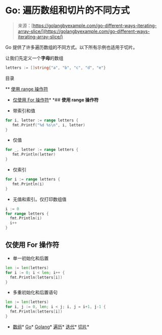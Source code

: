 <!--yml

分类: 未分类

日期: 2024-10-13 06:01:59

-->

# Go: 遍历数组和切片的不同方式

> 来源：[https://golangbyexample.com/go-different-ways-iterating-array-slice/](https://golangbyexample.com/go-different-ways-iterating-array-slice/)

Go 提供了许多遍历数组的不同方式。以下所有示例也适用于切片。

让我们先定义一个**字母**的数组

```go
letters := []string{"a", "b", "c", "d", "e"}
```

目录

**   [使用 range 操作符](#Using_the_range_operator "使用 range 操作符")

+   [仅使用 For 操作符](#Using_Only_For_operator "仅使用 For 操作符")*  *## **使用 range 操作符**

+   带索引和值

```go
for i, letter := range letters {
   fmt.Printf("%d %s\n", i, letter)
}
```

+   仅值

```go
for _, letter := range letters {
   fmt.Println(letter)
}
```

+   仅索引

```go
for i := range letters {
   fmt.Println(i)
}
```

+   无值和索引。仅打印数组值

```go
i := 0
for range letters {
  fmt.Println(i)
  i++
}
```

## **仅使用 For 操作符**

+   单一初始化和后置

```go
len := len(letters)
for i := 0; i < len; i++ {
  fmt.Println(letters[i])
}
```

+   多重初始化和后置语句

```go
len := len(letters)
for i, j := 0, len; i < j; i, j = i+1, j-1 {
  fmt.Println(letters[i])
}
```

+   [数组](https://golangbyexample.com/tag/array/)*   [Go](https://golangbyexample.com/tag/go/)*   [Golang](https://golangbyexample.com/tag/golang/)*   [遍历](https://golangbyexample.com/tag/iterating/)*   [迭代](https://golangbyexample.com/tag/iteration/)*   [切片](https://golangbyexample.com/tag/slice/)*
